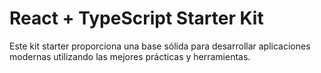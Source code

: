 # React + TypeScript Starter Kit

Este kit starter proporciona una base sólida para desarrollar aplicaciones modernas utilizando las mejores prácticas y herramientas.
